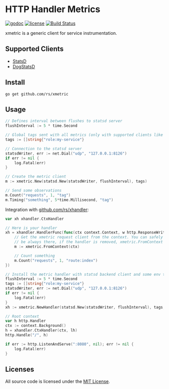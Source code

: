 # HTTP Handler Metrics

[![godoc](http://img.shields.io/badge/godoc-reference-blue.svg?style=flat)](https://godoc.org/github.com/rs/xmetrics) [![license](http://img.shields.io/badge/license-MIT-red.svg?style=flat)](https://raw.githubusercontent.com/rs/xmetrics/master/LICENSE) [![Build Status](https://travis-ci.org/rs/xmetrics.svg?branch=master)](https://travis-ci.org/rs/xmetrics)

xmetric is a generic client for service instrumentation.

## Supported Clients

- [StatsD](https://github.com/b/statsd_spec)
- [DogStatsD](http://docs.datadoghq.com/guides/dogstatsd/#datagram-format)

## Install

    go get github.com/rs/xmetric

## Usage

```go
// Defines interval between flushes to statsd server
flushInterval := 5 * time.Second

// Global tags sent with all metrics (only with supported clients like datadog's)
tags := []string{"role:my-service"}

// Connection to the statsd server
statsdWriter, err := net.Dial("udp", "127.0.0.1:8126")
if err != nil {
    log.Fatal(err)
}

// Create the metric client
m := xmetric.New(statsd.New(statsdWriter, flushInterval), tags)

// Send some observations
m.Count("requests", 1, "tag")
m.Timing("something", 5*time.Millisecond, "tag")
```

Integration with [github.com/rs/xhandler](https://github.com/rs/xhandler):

```go
var xh xhandler.CtxHandler

// Here is your handler
xh = xhandler.HandlerFunc(func(ctx context.Context, w http.ResponseWriter, r *http.Request) {
    // Get the xmetric request client from the context. You can safely assume it will
    // be always there, if the handler is removed, xmetric.FromContext will return a nopClient
    m := xmetric.FromContext(ctx)

    // Count something
    m.Count("requests", 1, "route:index")
})

// Install the metric handler with statsd backend client and some env tags
flushInterval := 5 * time.Second
tags := []string{"role:my-service"}
statsdWriter, err := net.Dial("udp", "127.0.0.1:8126")
if err != nil {
    log.Fatal(err)
}
xh := xmetric.NewHandler(statsd.New(statsdWriter, flushInterval), tags, xh)

// Root context
var h http.Handler
ctx := context.Background()
h = xhandler.CtxHandler(ctx, lh)
http.Handle("/", h)

if err := http.ListenAndServe(":8080", nil); err != nil {
    log.Fatal(err)
}
```

## Licenses

All source code is licensed under the [MIT License](https://raw.github.com/rs/xmetrics/master/LICENSE).
